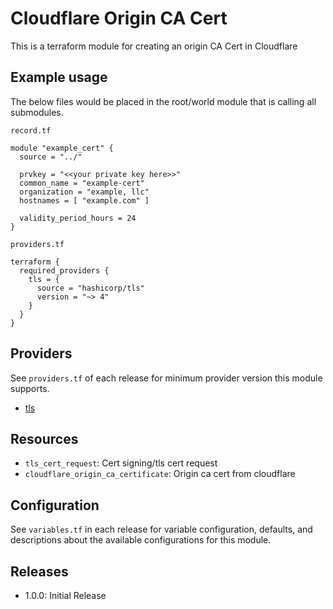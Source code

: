 # Cloudflare Origin CA Cert
This is a terraform module for creating an origin CA Cert in Cloudflare

## Example usage
The below files would be placed in the root/world module that is calling all submodules.

`record.tf`
```HCL
module "example_cert" {
  source = "../"

  prvkey = "<<your private key here>>"
  common_name = "example-cert"
  organization = "example, llc"
  hostnames = [ "example.com" ]

  validity_period_hours = 24
}
```
`providers.tf`
```HCL
terraform {
  required_providers {
    tls = {
      source = "hashicorp/tls"
      version = "~> 4"
    }
  }
}
```
## Providers
See `providers.tf` of each release for minimum provider version this module supports.

- [tls](https://registry.terraform.io/providers/hashicorp/tls/latest)

## Resources
- `tls_cert_request`: Cert signing/tls cert request
- `cloudflare_origin_ca_certificate`: Origin ca cert from cloudflare

## Configuration
See `variables.tf` in each release for variable configuration, defaults, and descriptions about the available configurations for this module.

## Releases
- 1.0.0: Initial Release
